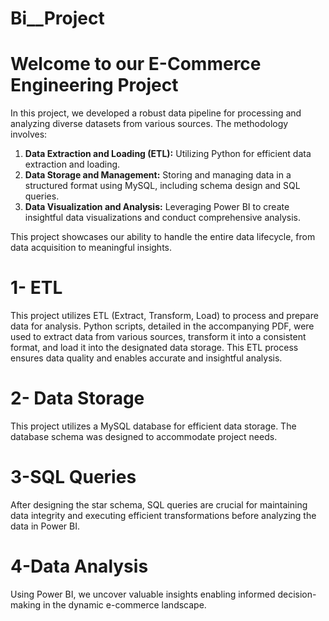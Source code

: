 # Bi__Project
# Welcome to our E-Commerce Engineering Project

In this project, we developed a robust data pipeline for processing and analyzing diverse datasets from various sources. The methodology involves:

1. **Data Extraction and Loading (ETL):** Utilizing Python for efficient data extraction and loading.
2. **Data Storage and Management:** Storing and managing data in a structured format using MySQL, including schema design and SQL queries.
3. **Data Visualization and Analysis:** Leveraging Power BI to create insightful data visualizations and conduct comprehensive analysis.

This project showcases our ability to handle the entire data lifecycle, from data acquisition to meaningful insights.
# 1- ETL
This project utilizes ETL (Extract, Transform, Load) to process and prepare data for analysis. Python scripts, detailed in the accompanying PDF, were used to extract data from various sources, transform it into a consistent format, and load it into the designated data storage. This ETL process ensures data quality and enables accurate and insightful analysis.
# 2- Data Storage
This project utilizes a MySQL database for efficient data storage. The database schema was designed to accommodate project needs.
# 3-SQL Queries 
After designing the star schema, SQL queries are crucial for maintaining data integrity and executing efficient transformations before analyzing the data in Power BI.
# 4-Data Analysis
Using Power BI, we uncover valuable insights enabling informed decision-making in the dynamic e-commerce landscape.

